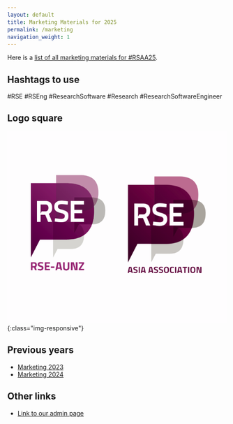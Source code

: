 ```yaml
---
layout: default
title: Marketing Materials for 2025
permalink: /marketing
navigation_weight: 1
---
```


Here is a [list of all marketing materials for #RSAA25](https://docs.google.com/document/d/e/2PACX-1vQ-O1CZDnsTh-gYgGLPQUGw3m8dm-hGKXiVwYwDIcOfiM0tWUKuxBivJINn0vUYD-z5-2JP785VqM1M/pub).

## Hashtags to use

#RSE #RSEng #ResearchSoftware #Research #ResearchSoftwareEngineer

## Logo square

![Logos of RSE-AUNZ and RSE Asia.](/assets/rseaa_logo.png){:class="img-responsive"}


## Previous years

- [Marketing 2023](marketingRSEAA2023)
- [Marketing 2024](marketingRSEAA24)


## Other links

- [Link to our admin page](admin)
